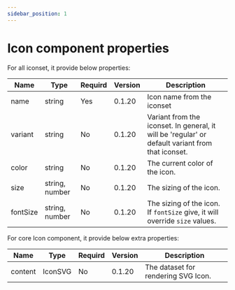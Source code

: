 ```yaml
---
sidebar_position: 1
---
```


# Icon component properties

For all iconset, it provide below properties:

| Name | Type | Requird | Version | Description |
| --- | --- | --- | --- | --- |
| name | string | Yes | 0.1.20 | Icon name from the iconset |
| variant | string | No | 0.1.20 | Variant from the iconset. In general, it will be 'regular' or default variant from that iconset. | 
| color | string | No | 0.1.20 | The current color of the icon. |
| size | string, number | No | 0.1.20 | The sizing of the icon. |
| fontSize | string, number | No | 0.1.20 | The sizing of the icon. If ```fontSize``` give, it will override ```size``` values. | 


For core Icon component, it provide below extra properties:

| Name | Type | Requird | Version | Description |
| --- | --- | --- | --- | --- |
| content | IconSVG | No | 0.1.20 | The dataset for rendering SVG Icon. | 

